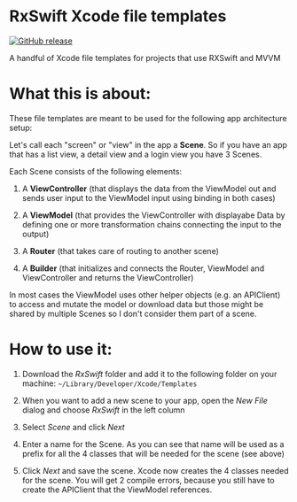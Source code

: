 # RxSwift Xcode file templates

[![GitHub release](https://img.shields.io/github/release/pixeldock/RxSwift-Xcode-Templates.svg)]()

A handful of Xcode file templates for projects that use RXSwift and MVVM

# What this is about:

These file templates are meant to be used for the following app architecture setup:

Let's call each "screen" or "view" in the app a **Scene**. So if you have an app that has a list view, a detail view and a login view you have 3 Scenes.

Each Scene consists of the following elements:

1.  A **ViewController** (that displays the data from the ViewModel out and sends user input to the ViewModel input using binding in both cases)

2.  A **ViewModel** (that provides the ViewController with displayabe Data by defining one or more transformation chains connecting the input to the output)

3.  A **Router** (that takes care of routing to another scene)

4.  A **Builder** (that initializes and connects the Router, ViewModel and ViewController and returns the ViewController)

In most cases the ViewModel uses other helper objects (e.g. an APIClient) to access and mutate the model or download data but those might be shared by multiple Scenes so I don't consider them part of a scene.

# How to use it:

1. Download the *RxSwift* folder and add it to the following folder on your machine: `~/Library/Developer/Xcode/Templates`

2. When you want to add a new scene to your app, open the *New File* dialog and choose *RxSwift* in the left column

3. Select *Scene* and click *Next*

4. Enter a name for the Scene. As you can see that name will be used as a prefix for all the 4 classes that will be needed for the scene (see above)

5. Click *Next* and save the scene. Xcode now creates the 4 classes needed for the scene. You will get 2 compile errors, because you still have to create the APIClient that the ViewModel references.

